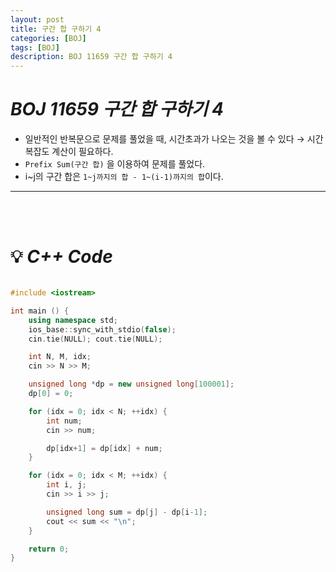 ```yaml
---
layout: post
title: 구간 합 구하기 4
categories: [BOJ]
tags: [BOJ]
description: BOJ 11659 구간 합 구하기 4
---
```


# **_BOJ 11659 구간 합 구하기 4_**

- 일반적인 반복문으로 문제를 풀었을 때, 시간초과가 나오는 것을 볼 수 있다 → 시간 복잡도 계산이 필요하다.
- `Prefix Sum(구간 합)` 을 이용하여 문제를 풀었다.
- i~j의 구간 합은 `1~j까지의 합 - 1~(i-1)까지의 합`이다.

---

<br><br/>

# 💡 **_C++ Code_**

```c++

#include <iostream>

int main () {
    using namespace std;
    ios_base::sync_with_stdio(false);
    cin.tie(NULL); cout.tie(NULL);

    int N, M, idx;
    cin >> N >> M;

    unsigned long *dp = new unsigned long[100001];
    dp[0] = 0;

    for (idx = 0; idx < N; ++idx) {
        int num;
        cin >> num;

        dp[idx+1] = dp[idx] + num;
    }

    for (idx = 0; idx < M; ++idx) {
        int i, j;
        cin >> i >> j;

        unsigned long sum = dp[j] - dp[i-1];
        cout << sum << "\n";
    }

    return 0;
}

```
